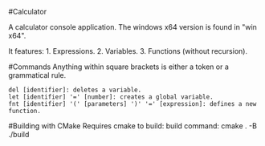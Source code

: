 #Calculator

A calculator console application. 
The windows x64 version is found in "win x64".

It features:
	1. Expressions.
	2. Variables.
	3. Functions (without recursion).

#Commands
Anything within square brackets is either a token or a grammatical rule.

	del [identifier]: deletes a variable.
	let [identifier] '=' [number]: creates a global variable.
	fnt [identifier] '(' [parameters] ')' '=' [expression]: defines a new function.

#Building with CMake
Requires cmake to build:
	build command: cmake . -B ./build